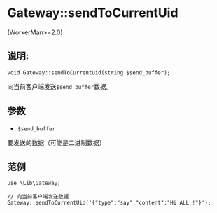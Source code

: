 # Gateway::sendToCurrentUid
(WorkerMan>=2.0)

## 说明:
```
void Gateway::sendToCurrentUid(string $send_buffer);
```

向当前客户端发送```$send_buffer```数据。

## 参数

* ```$send_buffer```

要发送的数据（可能是二进制数据）

## 范例
```
use \Lib\Gateway;

// 向当前客户端发送数据
Gateway::sendToCurrentUid('{"type":"say","content":"Hi ALL !"}');
```
